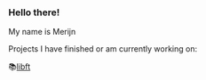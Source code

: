### Hello there! 

My name is Merijn

Projects I have finished or am currently working on:

📚[libft](https://github.com/merijnjong/libft)
